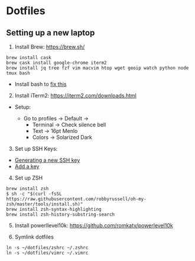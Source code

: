 # Dotfiles

## Setting up a new laptop

1. Install Brew: https://brew.sh/

```
brew install cask
brew cask install google-chrome iterm2
brew install jq tree fzf vim macvim htop wget geoip watch python node tmux bash
```

* Install bash to [fix this](https://apple.stackexchange.com/questions/291287/globstar-invalid-shell-option-name-on-macos-even-with-bash-4-x)

2. Install iTerm2: https://iterm2.com/downloads.html

- Setup:

  - Go to profiles -> Default ->
    - Terminal -> Check silence bell
    - Text -> 16pt Menlo
    - Colors -> Solarized Dark

3. Set up SSH Keys:

- [Generating a new SSH key](https://docs.github.com/en/github/authenticating-to-github/connecting-to-github-with-ssh/generating-a-new-ssh-key-and-adding-it-to-the-ssh-agent)
- [Add a key](https://github.com/settings/keys)

4. Set up ZSH
```
brew install zsh
$ sh -c "$(curl -fsSL https://raw.githubusercontent.com/robbyrussell/oh-my-zsh/master/tools/install.sh)"
brew install zsh-syntax-highlighting
brew install zsh-history-substring-search
```

5. Install powerllevel10k: https://github.com/romkatv/powerlevel10k

6. Symlink dotfiles
```
ln -s ~/dotfiles/zshrc ~/.zshrc
ln -s ~/dotfiles/vimrc ~/.vimrc
```
